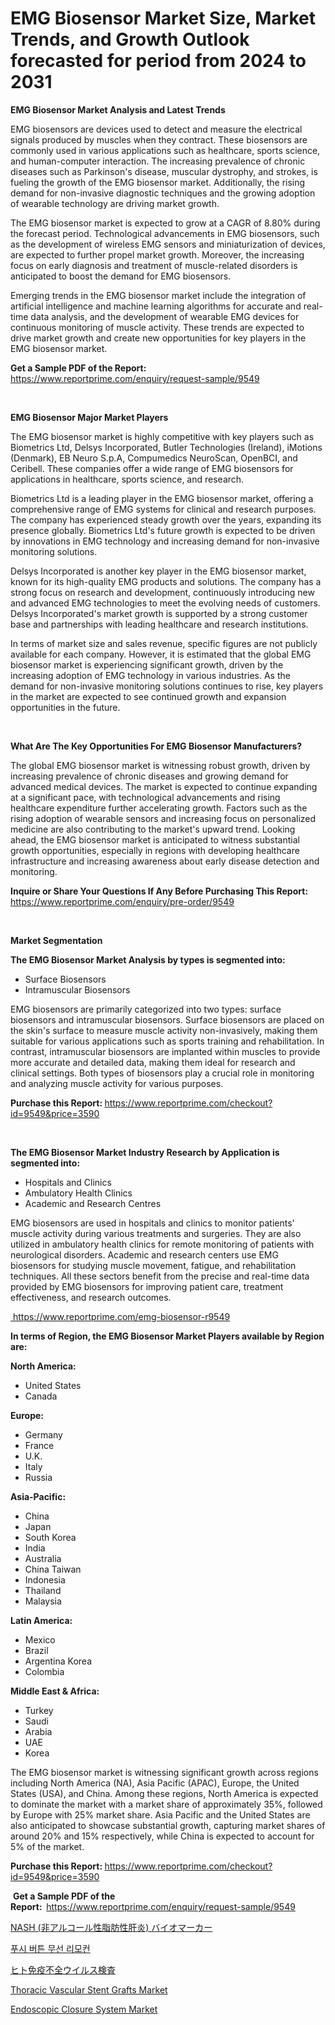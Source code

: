 <p><h1>EMG Biosensor Market Size, Market Trends, and Growth Outlook forecasted for period from 2024 to 2031</h1></p><p><strong>EMG Biosensor Market Analysis and Latest Trends</strong></p>
<p><p>EMG biosensors are devices used to detect and measure the electrical signals produced by muscles when they contract. These biosensors are commonly used in various applications such as healthcare, sports science, and human-computer interaction. The increasing prevalence of chronic diseases such as Parkinson's disease, muscular dystrophy, and strokes, is fueling the growth of the EMG biosensor market. Additionally, the rising demand for non-invasive diagnostic techniques and the growing adoption of wearable technology are driving market growth.</p><p>The EMG biosensor market is expected to grow at a CAGR of 8.80% during the forecast period. Technological advancements in EMG biosensors, such as the development of wireless EMG sensors and miniaturization of devices, are expected to further propel market growth. Moreover, the increasing focus on early diagnosis and treatment of muscle-related disorders is anticipated to boost the demand for EMG biosensors.</p><p>Emerging trends in the EMG biosensor market include the integration of artificial intelligence and machine learning algorithms for accurate and real-time data analysis, and the development of wearable EMG devices for continuous monitoring of muscle activity. These trends are expected to drive market growth and create new opportunities for key players in the EMG biosensor market.</p></p>
<p><strong>Get a Sample PDF of the Report:&nbsp;</strong> <a href="https://www.reportprime.com/enquiry/request-sample/9549">https://www.reportprime.com/enquiry/request-sample/9549</a></p>
<p>&nbsp;</p>
<p><strong>EMG Biosensor Major Market Players</strong></p>
<p><p>The EMG biosensor market is highly competitive with key players such as Biometrics Ltd, Delsys Incorporated, Butler Technologies (Ireland), iMotions (Denmark), EB Neuro S.p.A, Compumedics NeuroScan, OpenBCI, and Ceribell. These companies offer a wide range of EMG biosensors for applications in healthcare, sports science, and research.</p><p>Biometrics Ltd is a leading player in the EMG biosensor market, offering a comprehensive range of EMG systems for clinical and research purposes. The company has experienced steady growth over the years, expanding its presence globally. Biometrics Ltd's future growth is expected to be driven by innovations in EMG technology and increasing demand for non-invasive monitoring solutions.</p><p>Delsys Incorporated is another key player in the EMG biosensor market, known for its high-quality EMG products and solutions. The company has a strong focus on research and development, continuously introducing new and advanced EMG technologies to meet the evolving needs of customers. Delsys Incorporated's market growth is supported by a strong customer base and partnerships with leading healthcare and research institutions.</p><p>In terms of market size and sales revenue, specific figures are not publicly available for each company. However, it is estimated that the global EMG biosensor market is experiencing significant growth, driven by the increasing adoption of EMG technology in various industries. As the demand for non-invasive monitoring solutions continues to rise, key players in the market are expected to see continued growth and expansion opportunities in the future.</p></p>
<p>&nbsp;</p>
<p><strong>What Are The Key Opportunities For EMG Biosensor Manufacturers?</strong></p>
<p><p>The global EMG biosensor market is witnessing robust growth, driven by increasing prevalence of chronic diseases and growing demand for advanced medical devices. The market is expected to continue expanding at a significant pace, with technological advancements and rising healthcare expenditure further accelerating growth. Factors such as the rising adoption of wearable sensors and increasing focus on personalized medicine are also contributing to the market's upward trend. Looking ahead, the EMG biosensor market is anticipated to witness substantial growth opportunities, especially in regions with developing healthcare infrastructure and increasing awareness about early disease detection and monitoring.</p></p>
<p><strong>Inquire or Share Your Questions If Any Before Purchasing This Report:</strong> <a href="https://www.reportprime.com/enquiry/pre-order/9549">https://www.reportprime.com/enquiry/pre-order/9549</a></p>
<p>&nbsp;</p>
<p><strong>Market Segmentation</strong></p>
<p><strong>The EMG Biosensor Market Analysis by types is segmented into:</strong></p>
<p><ul><li>Surface Biosensors</li><li>Intramuscular Biosensors</li></ul></p>
<p><p>EMG biosensors are primarily categorized into two types: surface biosensors and intramuscular biosensors. Surface biosensors are placed on the skin's surface to measure muscle activity non-invasively, making them suitable for various applications such as sports training and rehabilitation. In contrast, intramuscular biosensors are implanted within muscles to provide more accurate and detailed data, making them ideal for research and clinical settings. Both types of biosensors play a crucial role in monitoring and analyzing muscle activity for various purposes.</p></p>
<p><strong>Purchase this Report:&nbsp;</strong><a href="https://www.reportprime.com/checkout?id=9549&price=3590">https://www.reportprime.com/checkout?id=9549&price=3590</a></p>
<p>&nbsp;</p>
<p><strong>The EMG Biosensor Market Industry Research by Application is segmented into:</strong></p>
<p><ul><li>Hospitals and Clinics</li><li>Ambulatory Health Clinics</li><li>Academic and Research Centres</li></ul></p>
<p><p>EMG biosensors are used in hospitals and clinics to monitor patients' muscle activity during various treatments and surgeries. They are also utilized in ambulatory health clinics for remote monitoring of patients with neurological disorders. Academic and research centers use EMG biosensors for studying muscle movement, fatigue, and rehabilitation techniques. All these sectors benefit from the precise and real-time data provided by EMG biosensors for improving patient care, treatment effectiveness, and research outcomes.</p></p>
<p><a href="https://www.reportprime.com/emg-biosensor-r9549">&nbsp;https://www.reportprime.com/emg-biosensor-r9549</a></p>
<p><strong>In terms of Region, the EMG Biosensor Market Players available by Region are:</strong></p>
<p>
    <p> <strong> North America: </strong>
        <ul>
            <li>United States</li>
            <li>Canada</li>
        </ul>
        </p> 
    <p> <strong> Europe: </strong>
        <ul>
            <li>Germany</li>
            <li>France</li>
            <li>U.K.</li>
            <li>Italy</li>
            <li>Russia</li>
        </ul>
        </p> 
    <p> <strong> Asia-Pacific: </strong>
        <ul>
            <li>China</li>
            <li>Japan</li>
            <li>South Korea</li>
            <li>India</li>
            <li>Australia</li>
            <li>China Taiwan</li>
            <li>Indonesia</li>
            <li>Thailand</li>
            <li>Malaysia</li>
        </ul>
        </p> 
    <p> <strong> Latin America: </strong>
        <ul>
            <li>Mexico</li>
            <li>Brazil</li>
            <li>Argentina Korea</li>
            <li>Colombia</li>
        </ul>
        </p> 
    <p> <strong> Middle East & Africa: </strong>
        <ul>
            <li>Turkey</li>
            <li>Saudi</li>
            <li>Arabia</li>
            <li>UAE</li>
            <li>Korea</li>
        </ul>
    </p>
    </p>
<p><p>The EMG biosensor market is witnessing significant growth across regions including North America (NA), Asia Pacific (APAC), Europe, the United States (USA), and China. Among these regions, North America is expected to dominate the market with a market share of approximately 35%, followed by Europe with 25% market share. Asia Pacific and the United States are also anticipated to showcase substantial growth, capturing market shares of around 20% and 15% respectively, while China is expected to account for 5% of the market.</p></p>
<p><strong>Purchase this Report: </strong><a href="https://www.reportprime.com/checkout?id=9549&price=3590">https://www.reportprime.com/checkout?id=9549&price=3590</a></p>
<p>&nbsp;<strong>Get a Sample PDF of the Report:&nbsp;&nbsp;</strong><a href="https://www.reportprime.com/enquiry/request-sample/9549">https://www.reportprime.com/enquiry/request-sample/9549</a></p>
<p><strong></strong></p>
<p><p><a href="https://github.com/Alenaieme/Market-Research-Report-List-3/blob/main/663291685506.md">NASH (非アルコール性脂肪性肝炎) バイオマーカー</a></p><p><a href="https://github.com/tasfiyaj85/Market-Research-Report-List-2/blob/main/1834315106232.md">푸시 버튼 무선 리모컨</a></p><p><a href="https://github.com/klon646/Market-Research-Report-List-3/blob/main/647579985505.md">ヒト免疫不全ウイルス検査</a></p><p><a href="https://github.com/yazulaeha/Market-Research-Report-List-2/blob/main/thoracic-vascular-stent-grafts-market.md">Thoracic Vascular Stent Grafts Market</a></p><p><a href="https://github.com/rionkhanvai01/Market-Research-Report-List-2/blob/main/endoscopic-closure-system-market.md">Endoscopic Closure System Market</a></p></p>